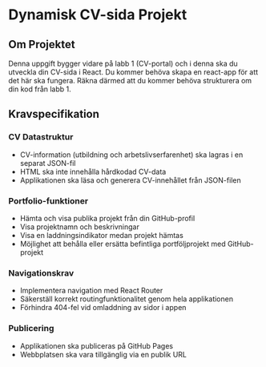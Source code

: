 # Dynamisk CV-sida Projekt

## Om Projektet
Denna uppgift bygger vidare på labb 1 (CV-portal) och i denna ska du utveckla din CV-sida i React. Du kommer behöva skapa en react-app för att det här ska fungera. Räkna därmed att du kommer behöva strukturera om din kod från labb 1.

## Kravspecifikation

### CV Datastruktur
- CV-information (utbildning och arbetslivserfarenhet) ska lagras i en separat JSON-fil
- HTML ska inte innehålla hårdkodad CV-data
- Applikationen ska läsa och generera CV-innehållet från JSON-filen

### Portfolio-funktioner
- Hämta och visa publika projekt från din GitHub-profil
- Visa projektnamn och beskrivningar
- Visa en laddningsindikator medan projekt hämtas
- Möjlighet att behålla eller ersätta befintliga portföljprojekt med GitHub-projekt

### Navigationskrav
- Implementera navigation med React Router
- Säkerställ korrekt routingfunktionalitet genom hela applikationen
- Förhindra 404-fel vid omladdning av sidor i appen

### Publicering
- Applikationen ska publiceras på GitHub Pages
- Webbplatsen ska vara tillgänglig via en publik URL
